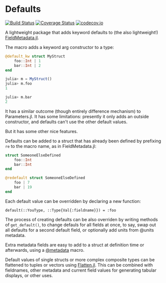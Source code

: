 # Defaults

[![Build Status](https://travis-ci.org/rafaqz/Defaults.jl.svg?branch=master)](https://travis-ci.org/rafaqz/Defaults.jl)
[![Coverage Status](https://coveralls.io/repos/rafaqz/Defaults.jl/badge.svg?branch=master&service=github)](https://coveralls.io/github/rafaqz/Defaults.jl?branch=master)
[![codecov.io](http://codecov.io/github/rafaqz/Defaults.jl/coverage.svg?branch=master)](http://codecov.io/github/rafaqz/Defaults.jl?branch=master)

A lightweight package that adds keyword defaults to (the also lightweight!) [FieldMetadata.jl](https://github.com/rafaqz/FieldMetadata.jl).

The macro adds a keyword arg constructor to a type:

```julia
@default_kw struct MyStruct
    foo::Int | 1
    bar::Int | 2
end

julia> m = MyStruct()
julia> m.foo
1

julia> m.bar
2
```

It has a similar outcome (though entirely difference mechanism) to Parameters.jl. It has some limitations: presently it only adds an outside constructor, and defaults can't use the other default values.

But it has some other nice features. 

Defaults can be added to a struct that has already been defined by prefixing `re` to the macro name, as in FieldMetadata.jl:

```julia
struct SomeoneElseDefined
    foo::Int
    bar::Int
end

@redefault struct SomeoneElseDefined
    foo | 7
    bar | 19
end
```
Each default value can be overridden by declaring a new function:

```
default(::YouType, ::Type{Val{:fieldname}}) = :foo
```

The process of creating defaults can be also overriden by writing methods of
`get_default()`, to change defauls for all fields at once, to say, swap out all
defaults for a second default field, or optionally add units from @units
metadata. 

Extra metadata fields are easy to add to a struct at definition time or
afterwards, using a [@metadata](https://github.com/rafaqz/FieldMetadata.jl) macro.

Default values of single structs or more complex composite types can be flattened to tuples or vectors using [Flatten.jl](https://github.com/rafaqz/Flatten.jl). This can be combined with fieldnames, other metadata and current field values for generating tabular displays, or other uses.
